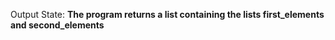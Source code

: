Output State: **The program returns a list containing the lists first_elements and second_elements**